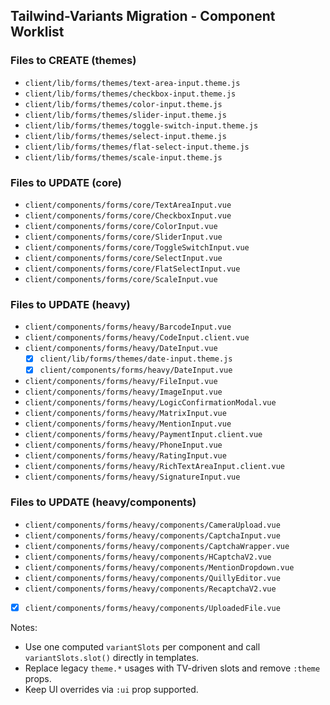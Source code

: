 ## Tailwind-Variants Migration - Component Worklist

### Files to CREATE (themes)
- `client/lib/forms/themes/text-area-input.theme.js`
- `client/lib/forms/themes/checkbox-input.theme.js`
- `client/lib/forms/themes/color-input.theme.js`
- `client/lib/forms/themes/slider-input.theme.js`
- `client/lib/forms/themes/toggle-switch-input.theme.js`
- `client/lib/forms/themes/select-input.theme.js`
- `client/lib/forms/themes/flat-select-input.theme.js`
- `client/lib/forms/themes/scale-input.theme.js`

### Files to UPDATE (core)
- `client/components/forms/core/TextAreaInput.vue`
- `client/components/forms/core/CheckboxInput.vue`
- `client/components/forms/core/ColorInput.vue`
- `client/components/forms/core/SliderInput.vue`
- `client/components/forms/core/ToggleSwitchInput.vue`
- `client/components/forms/core/SelectInput.vue`
- `client/components/forms/core/FlatSelectInput.vue`
- `client/components/forms/core/ScaleInput.vue`

### Files to UPDATE (heavy)
- `client/components/forms/heavy/BarcodeInput.vue`
- `client/components/forms/heavy/CodeInput.client.vue`
- `client/components/forms/heavy/DateInput.vue`
  - [x] `client/lib/forms/themes/date-input.theme.js`
  - [x] `client/components/forms/heavy/DateInput.vue`
- `client/components/forms/heavy/FileInput.vue`
- `client/components/forms/heavy/ImageInput.vue`
- `client/components/forms/heavy/LogicConfirmationModal.vue`
- `client/components/forms/heavy/MatrixInput.vue`
- `client/components/forms/heavy/MentionInput.vue`
- `client/components/forms/heavy/PaymentInput.client.vue`
- `client/components/forms/heavy/PhoneInput.vue`
- `client/components/forms/heavy/RatingInput.vue`
- `client/components/forms/heavy/RichTextAreaInput.client.vue`
- `client/components/forms/heavy/SignatureInput.vue`

### Files to UPDATE (heavy/components)
- `client/components/forms/heavy/components/CameraUpload.vue`
- `client/components/forms/heavy/components/CaptchaInput.vue`
- `client/components/forms/heavy/components/CaptchaWrapper.vue`
- `client/components/forms/heavy/components/HCaptchaV2.vue`
- `client/components/forms/heavy/components/MentionDropdown.vue`
- `client/components/forms/heavy/components/QuillyEditor.vue`
- `client/components/forms/heavy/components/RecaptchaV2.vue`
- [x] `client/components/forms/heavy/components/UploadedFile.vue`

Notes:
- Use one computed `variantSlots` per component and call `variantSlots.slot()` directly in templates.
- Replace legacy `theme.*` usages with TV-driven slots and remove `:theme` props.
- Keep UI overrides via `:ui` prop supported.


